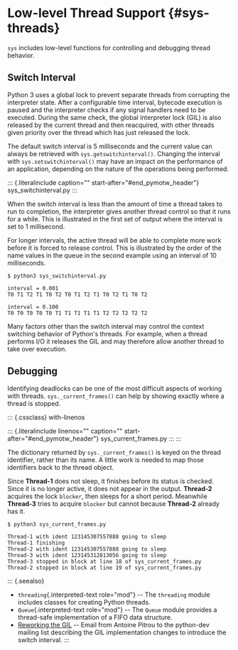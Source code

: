 # Low-level Thread Support {#sys-threads}

`sys` includes low-level functions for controlling and debugging thread behavior.

## Switch Interval

Python 3 uses a global lock to prevent separate threads from corrupting the interpreter state. After a configurable time interval, bytecode execution is paused and the interpreter checks if any signal handlers need to be executed. During the same check, the global interpreter lock (GIL) is also released by the current thread and then reacquired, with other threads given priority over the thread which has just released the lock.

The default switch interval is 5 milliseconds and the current value can always be retrieved with `sys.getswitchinterval()`. Changing the interval with `sys.setswitchinterval()` may have an impact on the performance of an application, depending on the nature of the operations being performed.

::: {.literalinclude caption="" start-after="#end_pymotw_header"} sys_switchinterval.py :::

When the switch interval is less than the amount of time a thread takes to run to completion, the interpreter gives another thread control so that it runs for a while. This is illustrated in the first set of output where the interval is set to 1 millisecond.

For longer intervals, the active thread will be able to complete more work before it is forced to release control. This is illustrated by the order of the name values in the queue in the second example using an interval of 10 milliseconds.

```{.sourceCode .none}
$ python3 sys_switchinterval.py

interval = 0.001
T0 T1 T2 T1 T0 T2 T0 T1 T2 T1 T0 T2 T1 T0 T2

interval = 0.100
T0 T0 T0 T0 T0 T1 T1 T1 T1 T1 T2 T2 T2 T2 T2
```

Many factors other than the switch interval may control the context switching behavior of Python\'s threads. For example, when a thread performs I/O it releases the GIL and may therefore allow another thread to take over execution.

## Debugging

Identifying deadlocks can be one of the most difficult aspects of working with threads. `sys._current_frames()` can help by showing exactly where a thread is stopped.

::: {.cssclass} with-linenos

::: {.literalinclude linenos="" caption="" start-after="#end_pymotw_header"} sys_current_frames.py ::: :::

The dictionary returned by `sys._current_frames()` is keyed on the thread identifier, rather than its name. A little work is needed to map those identifiers back to the thread object.

Since **Thread-1** does not sleep, it finishes before its status is checked. Since it is no longer active, it does not appear in the output. **Thread-2** acquires the lock `blocker`, then sleeps for a short period. Meanwhile **Thread-3** tries to acquire `blocker` but cannot because **Thread-2** already has it.

```{.sourceCode .none}
$ python3 sys_current_frames.py

Thread-1 with ident 123145307557888 going to sleep
Thread-1 finishing
Thread-2 with ident 123145307557888 going to sleep
Thread-3 with ident 123145312813056 going to sleep
Thread-3 stopped in block at line 18 of sys_current_frames.py
Thread-2 stopped in block at line 19 of sys_current_frames.py
```

::: {.seealso}

- `threading`{.interpreted-text role="mod"} \-- The `threading` module includes classes for creating Python threads.
- `Queue`{.interpreted-text role="mod"} \-- The `Queue` module provides a thread-safe implementation of a FIFO data structure.
- [Reworking the GIL](https://mail.python.org/pipermail/python-dev/2009-October/093321.html) \-- Email from Antoine Pitrou to the python-dev mailing list describing the GIL implementation changes to introduce the switch interval. :::
